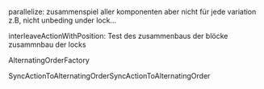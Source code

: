 parallelize: zusammenspiel aller komponenten aber nicht für jede variation
z.B, nicht unbeding under lock...

interleaveActionWithPosition: Test des zusammenbaus der blöcke
zusammnbau der locks

AlternatingOrderFactory

SyncActionToAlternatingOrderSyncActionToAlternatingOrder